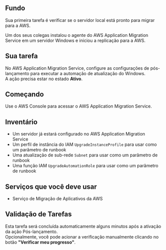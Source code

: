## Fundo
Sua primeira tarefa é verificar se o servidor local está pronto para migrar para a AWS.

Um dos seus colegas instalou o agente do AWS Application Migration Service em um servidor Windows e iniciou a replicação para a AWS.

## Sua tarefa
No AWS Application Migration Service, configure as configurações de pós-lançamento para executar a automação de atualização do Windows.  
A ação precisa estar no estado **Ativo**.

## Começando
Use o AWS Console para acessar o AWS Application Migration Service.

## Inventário
- Um servidor já estará configurado no AWS Application Migration Service  
- Um perfil de instância do IAM `UpgradeInstanceProfile` para usar como um parâmetro de runbook  
- Uma atualização de sub-rede `Subnet` para usar como um parâmetro de runbook  
- Uma função IAM `UpgradeAutomationRole` para usar como um parâmetro de runbook

## Serviços que você deve usar
- Serviço de Migração de Aplicativos da AWS

## Validação de Tarefas
Esta tarefa será concluída automaticamente alguns minutos após a ativação da ação Pós-lançamento.  
Opcionalmente, você pode acionar a verificação manualmente clicando no botão **"Verificar meu progresso"**.
